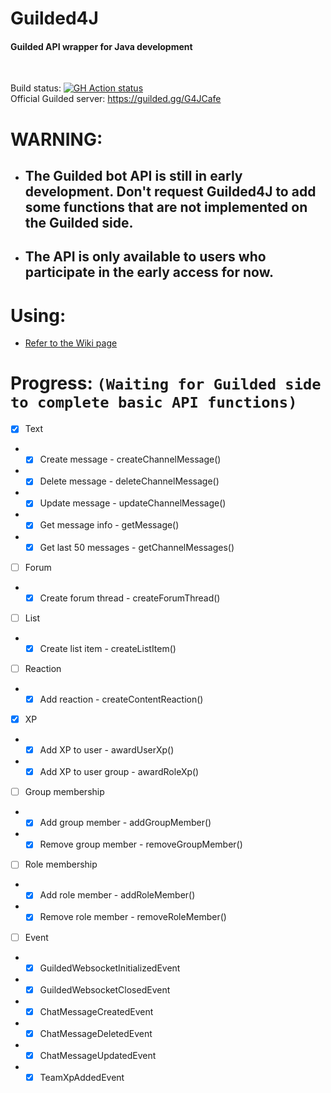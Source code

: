 # Guilded4J
#### Guilded API wrapper for Java development
<br>

Build status: [![GH Action status](https://github.com/MCUmbrella/Guilded4J/actions/workflows/maven.yml/badge.svg?branch=master)](https://github.com/MCUmbrella/Guilded4J/actions/workflows/maven.yml)<br>
Official Guilded server: https://guilded.gg/G4JCafe
# WARNING:
- ## The Guilded bot API is still in early development. Don't request Guilded4J to add some functions that are not implemented on the Guilded side.
- ## The API is only available to users who participate in the early access for now.
# Using:
- [Refer to the Wiki page](https://github.com/MCUmbrella/Guilded4J/wiki/How-to-use-Guilded4J-in-your-Maven-project)
# Progress: `(Waiting for Guilded side to complete basic API functions)`
- [x] Text
- - [x] Create message - createChannelMessage()
- - [x] Delete message - deleteChannelMessage()
- - [x] Update message - updateChannelMessage()
- - [x] Get message info - getMessage()
- - [x] Get last 50 messages - getChannelMessages()
- [ ] Forum
- - [x] Create forum thread - createForumThread()
- [ ] List
- - [x] Create list item - createListItem()
- [ ] Reaction
- - [x] Add reaction - createContentReaction()
- [x] XP
- - [x] Add XP to user - awardUserXp()
- - [x] Add XP to user group - awardRoleXp()
- [ ] Group membership
- - [x] Add group member - addGroupMember()
- - [x] Remove group member - removeGroupMember()
- [ ] Role membership
- - [x] Add role member - addRoleMember()
- - [x] Remove role member - removeRoleMember()
- [ ] Event
- - [x] GuildedWebsocketInitializedEvent
- - [x] GuildedWebsocketClosedEvent
- - [x] ChatMessageCreatedEvent
- - [x] ChatMessageDeletedEvent
- - [x] ChatMessageUpdatedEvent
- - [x] TeamXpAddedEvent
